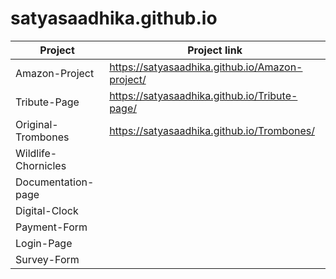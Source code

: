 # satyasaadhika.github.io


|  Project             | Project link       |
|----------------      |--------------      |
|  Amazon-Project      |  https://satyasaadhika.github.io/Amazon-project/
|  Tribute-Page        |  https://satyasaadhika.github.io/Tribute-page/
|  Original-Trombones  |  https://satyasaadhika.github.io/Trombones/
|  Wildlife-Chornicles |
|  Documentation-page  |
|  Digital-Clock       |
|  Payment-Form        |
|  Login-Page          |
|  Survey-Form         |
